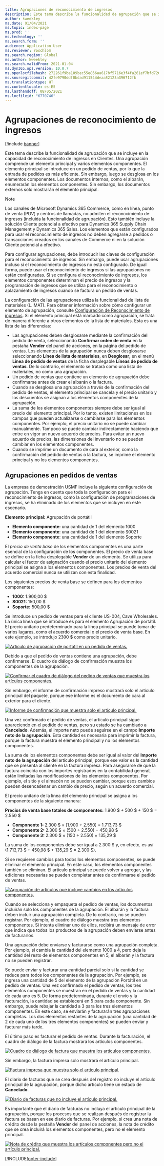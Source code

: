 ```yaml
---
title: Agrupaciones de reconocimiento de ingresos
description: Este tema describe la funcionalidad de agrupación que se incluye en la capacidad de reconocimiento de ingresos en Clientes. Una agrupación comprende un elemento principal y varios elementos componentes.
author: kweekley
ms.date: 01/04/2021
ms.topic: index-page
ms.prod: ''
ms.technology: ''
ms.search.form: ''
audience: Application User
ms.reviewer: roschlom
ms.search.region: Global
ms.author: kweekley
ms.search.validFrom: 2021-01-04
ms.dyn365.ops.version: 10.0.7
ms.openlocfilehash: 272261f9ba189bec55e856aa617bf5716e3f4fa261ef7bfd7269184a09a51a2b
ms.sourcegitcommit: 42fe9790ddf0bdad911544deaa82123a396712fb
ms.translationtype: HT
ms.contentlocale: es-ES
ms.lasthandoff: 08/05/2021
ms.locfileid: "6770746"
---
```

# <a name="revenue-recognition-bundles"></a>Agrupaciones de reconocimiento de ingresos

[!include [banner](../includes/banner.md)]

Este tema describe la funcionalidad de agrupación que se incluye en la capacidad de reconocimiento de ingresos en Clientes. Una agrupación comprende un elemento principal y varios elementos componentes. El elemento principal se introduce en un pedido de ventas, por lo que la entrada de pedidos es más eficiente. Sin embargo, luego se desglosa en los elementos componentes. Los documentos internos, como el albarán, enumerarán los elementos componentes. Sin embargo, los documentos externos solo mostrarán el elemento principal.

> [!NOTE]
> Los canales de Microsoft Dynamics 365 Commerce, como en línea, punto de venta (PDV) y centros de llamadas, no admiten el reconocimiento de ingresos (incluida la funcionalidad de agrupación). Esto también incluye la solución Cliente potencial a efectivo para Dynamics 365 Supply Chain Management y Dynamics 365 Sales. Los elementos que están configurados para usar el reconocimiento de ingresos no deben agregarse a pedidos o transacciones creados en los canales de Commerce ni en la solución Cliente potencial a efectivo.

Para configurar agrupaciones, debe introducir las claves de configuración para el reconocimiento de ingresos. Sin embargo, puede usar agrupaciones incluso si el reconocimiento de ingresos no está configurado. De igual forma, puede usar el reconocimiento de ingresos si las agrupaciones no están configuradas. Si se configura el reconocimiento de ingresos, los elementos componentes determinan el precio de ingresos y la programación de ingresos que se utiliza para el reconocimiento o aplazamiento de ingresos cuando se factura un pedido de ventas.

La configuración de las agrupaciones utiliza la funcionalidad de lista de materiales (L. MAT). Para obtener información sobre cómo configurar un elemento de agrupación, consulte [Configuración de Reconocimiento de ingresos](revenue-recognition-setup.md). Si el elemento principal está marcado como agrupación, se trata de manera diferente a otros elementos de la lista de materiales. Esta es una lista de las diferencias:

- Las agrupaciones deben desglosarse mediante la confirmación del pedido de venta, seleccionando **Confirmar orden de venta** en la pestaña **Vender** del panel de acciones, en la página del pedido de ventas. Los elementos de la agrupación nunca deben desglosarse seleccionando **Línea de lista de materiales**, en **Desglosar**, en el menú **Línea de pedido de ventas** de la ficha desplegable **Líneas de pedido de ventas**. De lo contrario, el elemento se tratará como una lista de materiales, no como una agrupación.
- Un pedido de ventas que contiene un elemento de agrupación debe confirmarse antes de crear el albarán o la factura.
- Cuando se desglosa una agrupación a través de la confirmación del pedido de ventas, el elemento principal se cancela y el precio unitario y los descuentos se asignan a los elementos componentes de la agrupación.
- La suma de los elementos componentes siempre debe ser igual al precio del elemento principal. Por lo tanto, existen limitaciones en los campos que pueden actualizarse o cambiarse para los elementos componentes. Por ejemplo, el precio unitario no se puede cambiar manualmente. Tampoco se puede cambiar indirectamente haciendo que entre en vigor un nuevo acuerdo de precios. Para evitar un nuevo acuerdo de precios, las dimensiones del inventario no se pueden cambiar en los elementos componentes.
- Cuando se imprime un documento de cara al exterior, como la confirmación del pedido de ventas o la factura, se imprime el elemento principal y no los elementos componentes.

## <a name="bundles-on-sales-orders"></a>Agrupaciones en pedidos de ventas

La empresa de demostración USMF incluye la siguiente configuración de agrupación. Tenga en cuenta que toda la configuración para el reconocimiento de ingresos, como la configuración de programaciones de ingresos, se ha eliminado de los elementos que se incluyen en este escenario.

**Elemento principal:** Agrupación de portátil

- **Elemento componente:** una cantidad de 1 del elemento 1000
- **Elemento componente:** una cantidad de 1 del elemento S0021
- **Elemento componente:** una cantidad de 1 del elemento Soporte

El *precio de venta base* de los elementos componentes es una parte esencial de la configuración de los componentes. El precio de venta base se define en la ficha desplegable **Vender** de un elemento. Se utiliza para calcular el factor de asignación cuando el precio unitario del elemento principal se asigna a los elementos componentes. Los precios de venta del acuerdo comercial nunca se utilizan con esta finalidad.

Los siguientes precios de venta base se definen para los elementos componentes:

- **1000:** 1.900,00 $
- **S0021:** 150,00 $
- **Soporte:** 500,00 $

Se introduce un pedido de ventas para el cliente US-004, Cave Wholesales. La única línea que se introduce es para el elemento Agrupación de portátil. El precio unitario predeterminado para la línea principal se puede tomar de varios lugares, como el acuerdo comercial o el precio de venta base. En este ejemplo, se introdujo 2300 $ como precio unitario.

[![Artículo de agrupación de portátil en un pedido de ventas.](./media/bundle-01.png)](./media/bundle-01.png)

Debido a que el pedido de ventas contiene una agrupación, debe confirmarse. El cuadro de diálogo de confirmación muestra los componentes de la agrupación.

[![Confirmar el cuadro de diálogo del pedido de ventas que muestra los artículos componentes.](./media/bundle-02.png)](./media/bundle-02.png)

Sin embargo, el informe de confirmación impreso mostrará solo el artículo principal del paquete, porque ese informe es el documento de cara al exterior para el cliente.

[![Informe de confirmación que muestra solo el artículo principal.](./media/bundle-03.png)](./media/bundle-03.png)

Una vez confirmado el pedido de ventas, el artículo principal sigue apareciendo en el pedido de ventas, pero su estado se ha cambiado a **Cancelado**. Además, el importe neto puede seguirse en el campo **Importe neto de la agrupación**. Esta cantidad es necesaria para imprimir la factura, porque la factura muestra el elemento principal y no los elementos componentes.

La suma de los elementos componentes debe ser igual al valor del **Importe neto de la agrupación** del artículo principal, porque ese valor es la cantidad que se presenta al cliente en la factura impresa. Para asegurarse de que la factura coincida con los importes registrados en la contabilidad general, están limitadas las modificaciones de los elementos componentes. Por ejemplo, el sitio y el almacén no se pueden cambiar, porque esos cambios pueden desencadenar un cambio de precio, según un acuerdo comercial.

El precio unitario de la línea del elemento principal se asigna a los componentes de la siguiente manera:

**Precios de venta base totales de componentes:** 1.900 $ + 500 $ + 150 $ = 2.550 $

- **Componente 1:** 2.300 $ × (1.900 ÷ 2.550) = 1.713,73 $
- **Componente 2:** 2.300 $ × (500 ÷ 2.550) = 450,98 $
- **Componente 3:** 2.300 $ × (150 ÷ 2.550) = 135,29 $

La suma de los componentes debe ser igual a 2.300 $ y, en efecto, es así (1.713,73 $ + 450,98 $ + 135,29 $ = 2.300 $).

Si se requieren cambios para todos los elementos componentes, se puede eliminar el elemento principal. En este caso, los elementos componentes también se eliminan. El artículo principal se puede volver a agregar, y las ediciones necesarias se pueden completar antes de confirmarse el pedido de ventas.

[![Agrupación de artículos que incluye cambios en los artículos componentes.](./media/bundle-04.png)](./media/bundle-04.png)

Cuando se selecciona y empaqueta el pedido de ventas, los documentos incluirán solo los componentes de la agrupación. El albarán y la factura deben incluir una agrupación completa. De lo contrario, no se pueden registrar. Por ejemplo, el cuadro de diálogo muestra tres elementos componentes. Si intenta eliminar uno de ellos, recibirá un mensaje de error que indica que todos los productos de la agrupación deben enviarse antes de facturarlos.

Una agrupación debe enviarse y facturarse como una agrupación completa. Por ejemplo, si cambia la cantidad del elemento 1000 a 4, pero deja la cantidad del resto de elementos componentes en 5, el albarán y la factura no se pueden registrar.

Se puede enviar y facturar una cantidad parcial solo si la cantidad se reduce para todos los componentes de la agrupación. Por ejemplo, se ingresa una cantidad de 5 del elemento de la agrupación Portátil en un pedido de ventas. Una vez confirmado el pedido de ventas, los tres elementos componentes se muestran en el pedido de ventas y la cantidad de cada uno es 5. De forma predeterminada, durante el envío y la facturación, la cantidad se establecerá en 5 para cada componente. Sin embargo, puede rebajar la cantidad a 3 para los tres elementos componentes. En este caso, se enviarán y facturarán tres agrupaciones completas. Los dos elementos restantes de la agrupación (una cantidad de 2 de cada uno de los tres elementos componentes) se pueden enviar y facturar más tarde.

El último paso es facturar el pedido de ventas. Durante la facturación, el cuadro de diálogo de la factura mostrará los artículos componentes.

[![Cuadro de diálogo de factura que muestra los artículos componentes.](./media/bundle-06.png)](./media/bundle-06.png)

Sin embargo, la factura impresa solo mostrará el artículo principal.
 
[![Factura impresa que muestra solo el artículo principal.](./media/bundle-07.png)](./media/bundle-07.png)

El diario de facturas que se crea después del registro no incluye el artículo principal de la agrupación, porque dicho artículo tiene un estado de **Cancelado**.

[![Diario de facturas que no incluye el artículo principal.](./media/bundle-08.png)](./media/bundle-08.png)

Es importante que el diario de facturas no incluya el artículo principal de la agrupación, porque los procesos que se realizan después de registrar la factura se basan en ese diario de facturas. Por ejemplo, si crea una nota de crédito desde la pestaña **Vender** del panel de acciones, la nota de crédito que se crea incluirá los elementos componentes, pero no el elemento principal.

[![Nota de crédito que muestra los artículos componentes pero no el artículo principal.](./media/bundle-09.png)](./media/bundle-09.png)


[!INCLUDE[footer-include](../../includes/footer-banner.md)]